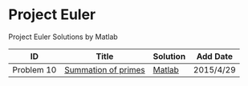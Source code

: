 Project Euler
========

Project Euler Solutions by Matlab

| ID | Title | Solution | Add Date |
| -- | ----- | -------- | -------- |
|Problem 10|[Summation of primes](https://projecteuler.net/problem=10)|[Matlab](.Summation_of_primes.m)|2015/4/29|